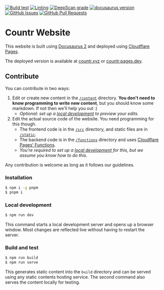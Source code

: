 [![Build test](https://img.shields.io/github/actions/workflow/status/countr/website/build-test.yml)](https://github.com/countr/website/actions/workflows/build-test.yml)
[![Linting](https://img.shields.io/github/actions/workflow/status/countr/website/linting.yml?label=quality)](https://github.com/countr/website/actions/workflows/linting.yml)
[![DeepScan grade](https://deepscan.io/api/teams/16173/projects/21787/branches/633467/badge/grade.svg)](https://deepscan.io/dashboard#view=project&tid=16173&pid=21787&bid=633467)
[![docusaurus version](https://img.shields.io/github/package-json/dependency-version/countr/website/@docusaurus/core?label=docusaurus)](https://github.com/facebook/docusaurus/releases)
[![GitHub Issues](https://img.shields.io/github/issues-raw/countr/website.svg)](https://github.com/countr/website/issues)
[![GitHub Pull Requests](https://img.shields.io/github/issues-pr-raw/countr/website.svg)](https://github.com/countr/website/pulls)

# Countr Website

This website is built using [Docusaurus 2](https://docusaurus.io/) and deployed using [Cloudflare Pages](https://pages.cloudflare.com/).

The deployed version is available at [countr.xyz](https://countr.xyz) or [countr.pages.dev](https://countr.pages.dev).

## Contribute

You can contribute in two ways:
1. Edit or create new content in the [`/content`](content/) directory. **You don't need to know programming to write new content**, but you should know some markdown. If not then we'll help you out :)
    * *Optional: set up a [local development](#local-development) to preview your edits.*
2. Edit the actual source code of the website. You need programming for this though.
    * The frontend code is in the [`/src`](src/) directory, and static files are in [`/static`](static/).
    * The backend code is in the [`/functions`](functions/) directory and uses [Cloudflare Pages' Functions](https://developers.cloudflare.com/pages/platform/functions/).
    * *You're required to set up a [local development](#local-development) for this, but we assume you know how to do this.*

Any contribution is welcome as long as it follows our guidelines.

### Installation

```sh
$ npm i -g pnpm
$ pnpm i
```

### Local development

```sh
$ npm run dev
```

This command starts a local development server and opens up a browser window. Most changes are reflected live without having to restart the server.

### Build and test

```sh
$ npm run build
$ npm run serve
```

This generates static content into the `build` directory and can be served using any static contents hosting service. The second command also serves the content locally for testing.
